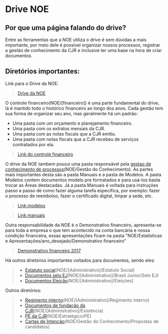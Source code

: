 # Drive NOE

## Por que uma página falando do drive?
Entre as ferramentas que a NOE utiliza o drive é sem dúvidas a mais importante, por meio dele é possível organizar nossos processos, registrar a gestão de conhecimento da CJR e inclusive ter uma base na hora de criar documentos.

## Diretórios importantes:
Link para o Drive da NOE:

> [Drive da NOE](https://drive.google.com/drive/folders/0B4sKalAtlN7lcGt6cGthZV9DRmM) 

O controle financeiro(NOE/[financeiro]) é uma parte fundamental do drive, lá é mantido todo o histórico financeiro ao longo dos anos. Cada gestão tem sua forma de organizar seu ano, mas geralmente há um padrão:
- Uma pasta com um orçamento e planejamento financeiro.
- Uma pasta com os extratos mensais da CJR.
- Uma pasta com as notas fiscais que a CJR emitiu.
- Uma pasta com notas fiscais que a CJR recebeu de serviços contratados por ela.
> [Link do controle financeiro](https://drive.google.com/drive/folders/0B5tY9B0Dod5nZUJ5R3pNWEwxbXc)

O drive da NOE tambem possui uma pasta responsável pela [gestao de conhecimento de processos](https://drive.google.com/drive/folders/0B0fiUZmvJaVkckphX3JPRmYwWTQ)(NOE/Gestão do Conhecimento). As partes mais importantes desta são a pasta Manuais e a pasta de Modelos. A pasta Modelos contem documentos modelo pre formatados e para usá-los basta trocar as Áreas destacadas. Já a pasta Manuais é voltada para instruções passo a passo de como fazer alguma tarefa específica, por exemplo: fazer o processo de reembolso, fazer o certificado digital, limpar a sede, etc.
> [Link modelos](https://drive.google.com/drive/folders/0B5tY9B0Dod5ndnBKa01UeGtIb3M)

> [Link manuais](https://drive.google.com/drive/folders/0B5tY9B0Dod5nYVUwVEVaOVZSVUk)

Outra responsabilidade da NOE é o Demonstrativo financeiro, apresenta-se para toda a empresa o que tem acontecido na conta bancária e nossa condição financeira, essas apresentações ficam na pasta "NOE/Estatísticas e Apresentações/ano_desejado/Demonstrativo financeiro"
> [Demonstrativo financeiro 2017](https://drive.google.com/drive/folders/0B5AjpT4ByeDRTW93VjBSWmlXbUk)

Há outros diretórios importantes voltados para documentos, sendo eles:
> - [Estatuto social](https://drive.google.com/drive/folders/0B5tY9B0Dod5ndkZIVGZlXzEzZUE)(NOE/[Administrativo]/Estatuto Social)
> - [Documentos selo EJ](https://drive.google.com/drive/folders/0B5tY9B0Dod5nVE81cFo5eVZZUlk)(NOE/[Administrativo]/Brasil Junior/Selo EJ)
> - [Documentos Eleição](https://drive.google.com/drive/folders/0B0fiUZmvJaVkfnVEUEs3X3E0d2d3OU43N3VTQlBnN29qRzZQWUJ4NVI0bjM2MnE3UDZUSWs)(NOE/[Administrativo]/Eleições)

Outros diretórios:
> - [Regimento interno](https://drive.google.com/drive/folders/0B5tY9B0Dod5nM3p1VXc2MzJ4Mzg)(NOE/[Administrativo]/Regimento interno)
> - [Documentos de fundação da CJR](https://drive.google.com/drive/folders/0B5tY9B0Dod5nOFJLeTNaNnNYVE0)(NOE/[Administrativo]/Existência)
> - [PE da CJR](https://drive.google.com/drive/folders/0B5tY9B0Dod5neGhEM2lzVlBDYm8)(NOE/Estratégico/PE)
> - [Cartas de Intenção](https://drive.google.com/drive/folders/0B5tY9B0Dod5nflExTzQ1UXdCeTNtYUhoeGxtNnVkV2huWWhwWkNVZ1A4OElYSVNSN1dLa1E)(NOE/Gestão do Conhecimento/Propostas de candidatos)
